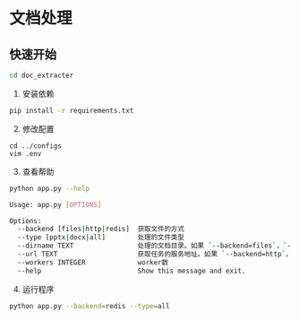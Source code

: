 # 文档处理

## 快速开始

```bash
cd doc_extracter
```

1. 安装依赖

```bash
pip install -r requirements.txt
```

2. 修改配置

```
cd ../configs
vim .env
```

3. 查看帮助

```bash
python app.py --help

Usage: app.py [OPTIONS]

Options:
  --backend [files|http|redis]  获取文件的方式
  --type [pptx|docx|all]        处理的文件类型
  --dirname TEXT                处理的文档目录。如果 `--backend=files`，`--dirname` 为必需参数
  --url TEXT                    获取任务的服务地址。如果 `--backend=http`，`--url` 为必需参数
  --workers INTEGER             worker数
  --help                        Show this message and exit.
```

4. 运行程序

```bash
python app.py --backend=redis --type=all
```


